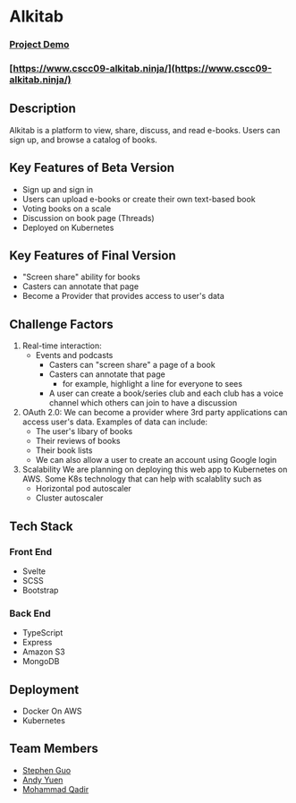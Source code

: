 # **Alkitab**
### [Project Demo](https://youtu.be/0GMP3xIboAI)
### [https://www.cscc09-alkitab.ninja/](https://www.cscc09-alkitab.ninja/)

## **Description**
Alkitab is a platform to view, share, discuss, and read e-books. Users can sign up, and browse a catalog of books.

## **Key Features of Beta Version**
- Sign up and sign in
- Users can upload e-books or create their own text-based book
- Voting books on a scale
- Discussion on book page (Threads)
- Deployed on Kubernetes

## **Key Features of Final Version**
- "Screen share" ability for books
- Casters can annotate that page
- Become a Provider that provides access to user's data


## **Challenge Factors**
1. Real-time interaction:
   - Events and podcasts
       - Casters can "screen share" a page of a book
       - Casters can annotate that page
           - for example, highlight a line for everyone to sees
       - A user can create a book/series club and each club has a voice channel which others can join to have a discussion
2. OAuth 2.0:
    We can become a provider where 3rd party applications can access user's data. Examples of data can include:
    - The user's libary of books
    - Their reviews of books
    - Their book lists
    - We can also allow a user to create an account using Google login
3. Scalability
    We are planning on deploying this web app to Kubernetes on AWS. Some K8s technology that can help with scalablity such as
    - Horizontal pod autoscaler
    - Cluster autoscaler

## **Tech Stack**
### **Front End**
* Svelte
* SCSS
* Bootstrap

### **Back End**
* TypeScript
* Express
* Amazon S3
* MongoDB

## **Deployment**
- Docker On AWS
- Kubernetes

## **Team Members**

* [Stephen Guo](https://github.com/Epicsteve2)
* [Andy Yuen](https://github.com/AndyTRY)
* [Mohammad Qadir](https://github.com/DomiVesalius)